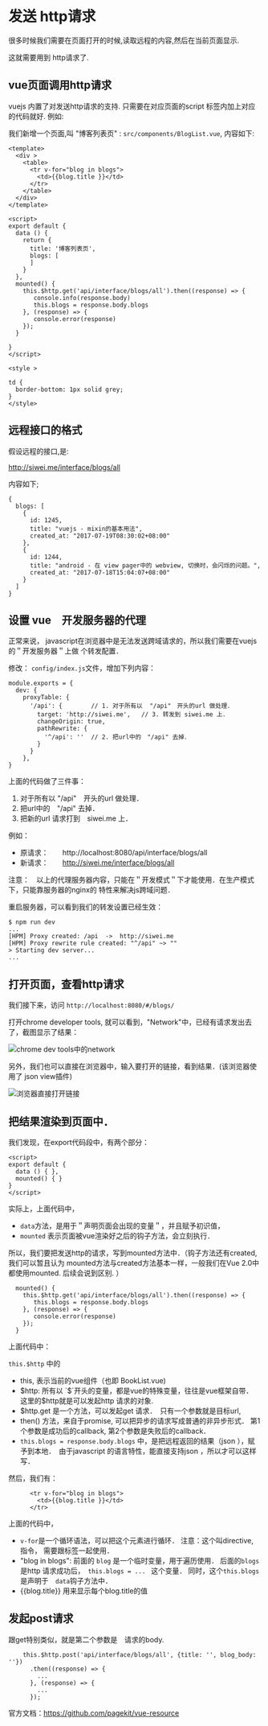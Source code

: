 # 发送 http请求

很多时候我们需要在页面打开的时候,读取远程的内容,然后在当前页面显示.

这就需要用到 http请求了.

## vue页面调用http请求

vuejs 内置了对发送http请求的支持. 只需要在对应页面的script 标签内加上对应的代码就好.
例如:

我们新增一个页面,叫 "博客列表页" :  `src/components/BlogList.vue`, 内容如下:

```
<template>
  <div >
    <table>
      <tr v-for="blog in blogs">
        <td>{{blog.title }}</td>
      </tr>
    </table>
  </div>
</template>

<script>
export default {
  data () {
    return {
      title: '博客列表页',
      blogs: [
      ]
    }
  },
  mounted() {
    this.$http.get('api/interface/blogs/all').then((response) => {
       console.info(response.body)
       this.blogs = response.body.blogs
    }, (response) => {
       console.error(response)
    });
  }

}
</script>

<style >

td {
  border-bottom: 1px solid grey;
}
</style>
```

## 远程接口的格式

假设远程的接口,是:

http://siwei.me/interface/blogs/all

内容如下;

```
{
  blogs: [
    {
      id: 1245,
      title: "vuejs - mixin的基本用法",
      created_at: "2017-07-19T08:30:02+08:00"
    },
    {
      id: 1244,
      title: "android - 在 view pager中的 webview, 切换时，会闪烁的问题。",
      created_at: "2017-07-18T15:04:07+08:00"
    }
  ]
}
```

## 设置 vue　开发服务器的代理

正常来说， javascript在浏览器中是无法发送跨域请求的，所以我们需要在vuejs的＂开发服务器＂上做
个转发配置．

修改：  `config/index.js`文件，增加下列内容：

```
module.exports = {
  dev: {
    proxyTable: {
      '/api': {        // 1. 对于所有以  "/api"　开头的url 做处理．
        target: 'http://siwei.me',   // 3. 转发到 siwei.me 上．
        changeOrigin: true,
        pathRewrite: {
          '^/api': ''  // 2. 把url中的　"/api" 去掉．
        }
      }
    },
}
```

上面的代码做了三件事：

1. 对于所有以  "/api"　开头的url 做处理．
2. 把url中的　"/api" 去掉．
3. 把新的url 请求打到　siwei.me 上．

例如：　
- 原请求：　　http://localhost:8080/api/interface/blogs/all
- 新请求：　　http://siwei.me/interface/blogs/all

注意：　以上的代理服务器内容，只能在＂开发模式＂下才能使用．在生产模式下，只能靠服务器的nginx的
特性来解决js跨域问题．

重启服务器，可以看到我们的转发设置已经生效：

```
$ npm run dev
...
[HPM] Proxy created: /api  ->  http://siwei.me
[HPM] Proxy rewrite rule created: "^/api" ~> ""
> Starting dev server...
...

```

## 打开页面，查看http请求

我们接下来，访问  `http://localhost:8080/#/blogs/`

打开chrome developer tools, 就可以看到，"Network"中，已经有请求发出去了，截图显示了结果：

![chrome dev tools中的network](./images/vue_chrome_dev_tool_network.png)

另外，我们也可以直接在浏览器中，输入要打开的链接，看到结果．(该浏览器使用了 json view插件)

![浏览器直接打开链接](./images/直接用浏览器打开要被代理服务器发出的请求.png)

## 把结果渲染到页面中．

我们发现，在export代码段中，有两个部分：

```
<script>
export default {
  data () { },
  mounted() { }
}
</script>

```
实际上，上面代码中，　

- `data`方法，是用于＂声明页面会出现的变量＂，并且赋予初识值，
- `mounted` 表示页面被vue渲染好之后的钩子方法，会立刻执行．

所以，我们要把发送http的请求，写到mounted方法中．（钩子方法还有created, 我们可以暂且认为
mounted方法与created方法基本一样，一般我们在Vue 2.0中都使用mounted. 后续会说到区别. ）


```
  mounted() {
    this.$http.get('api/interface/blogs/all').then((response) => {
       this.blogs = response.body.blogs
    }, (response) => {
       console.error(response)
    });
  }
```

上面代码中：

`this.$http` 中的
- this, 表示当前的vue组件（也即 BookList.vue)
- $http:  所有以 `$`开头的变量，都是vue的特殊变量，往往是vue框架自带． 这里的$http就是可以发起http
请求的对象.
- $http.get  是一个方法，可以发起get 请求．　只有一个参数就是目标url,
- then() 方法，来自于promise, 可以把异步的请求写成普通的非异步形式．
第1个参数是成功后的callback,
第2个参数是失败后的callback．
- `this.blogs = response.body.blogs` 中，是把远程返回的结果（json ），赋予到本地．　由于javascript
的语言特性，能直接支持json ，所以才可以这样写．

然后，我们有：

```
      <tr v-for="blog in blogs">
        <td>{{blog.title }}</td>
      </tr>
```

上面的代码中，　
- `v-for`是一个循环语法，可以把<tr>这个元素进行循环． 注意：这个叫directive,　指令，
需要跟标签一起使用．
- "blog in blogs": 前面的 `blog` 是一个临时变量，用于遍历使用．
后面的`blogs` 是http 请求成功后，　`this.blogs = ... ` 这个变量．
同时，这个`this.blogs` 是声明于　`data`钩子方法中．
- \{\{blog.title}} 用来显示每个blog.title的值

## 发起post请求


跟get特别类似，就是第二个参数是　请求的body.

```
    this.$http.post('api/interface/blogs/all', {title: '', blog_body: ''})
      .then((response) => {
        ...
      }, (response) => {
        ...
      });
```

官方文档：https://github.com/pagekit/vue-resource

